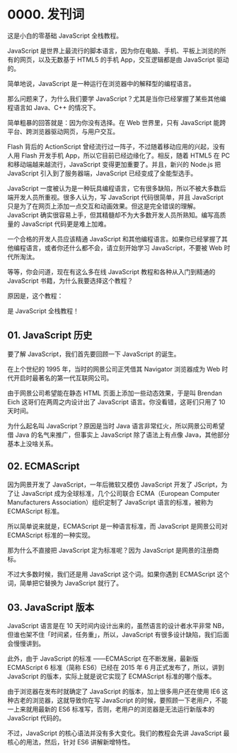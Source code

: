 # 0000. 发刊词

这是小白的零基础 JavaScript 全栈教程。

JavaScript 是世界上最流行的脚本语言，因为你在电脑、手机、平板上浏览的所有的网页，以及无数基于 HTML5 的手机 App，交互逻辑都是由 JavaScript 驱动的。

简单地说，JavaScript 是一种运行在浏览器中的解释型的编程语言。

那么问题来了，为什么我们要学 JavaScript？尤其是当你已经掌握了某些其他编程语言如 Java、C++ 的情况下。

简单粗暴的回答就是：因为你没有选择。在 Web 世界里，只有 JavaScript 能跨平台、跨浏览器驱动网页，与用户交互。

Flash 背后的 ActionScript 曾经流行过一阵子，不过随着移动应用的兴起，没有人用 Flash 开发手机 App，所以它目前已经边缘化了。相反，随着 HTML5 在 PC 和移动端越来越流行，JavaScript 变得更加重要了。并且，新兴的 Node.js 把 JavaScript 引入到了服务器端，JavaScript 已经变成了全能型选手。

JavaScript 一度被认为是一种玩具编程语言，它有很多缺陷，所以不被大多数后端开发人员所重视。很多人认为，写 JavaScript 代码很简单，并且 JavaScript 只是为了在网页上添加一点交互和动画效果。但这是完全错误的理解。JavaScript 确实很容易上手，但其精髓却不为大多数开发人员所熟知。编写高质量的 JavaScript 代码更是难上加难。

一个合格的开发人员应该精通 JavaScript 和其他编程语言。如果你已经掌握了其他编程语言，或者你还什么都不会，请立刻开始学习 JavaScript，不要被 Web 时代所淘汰。

等等，你会问道，现在有这么多在线 JavaScript 教程和各种从入门到精通的 JavaScript 书籍，为什么我要选择这个教程？

原因是，这个教程：

是 JavaScript 全栈教程！

## 01. JavaScript 历史

要了解 JavaScript，我们首先要回顾一下 JavaScript 的诞生。

在上个世纪的 1995 年，当时的网景公司正凭借其 Navigator 浏览器成为 Web 时代开启时最著名的第一代互联网公司。

由于网景公司希望能在静态 HTML 页面上添加一些动态效果，于是叫 Brendan Eich 这哥们在两周之内设计出了 JavaScript 语言。你没看错，这哥们只用了 10 天时间。

为什么起名叫 JavaScript？原因是当时 Java 语言非常红火，所以网景公司希望借 Java 的名气来推广，但事实上 JavaScript 除了语法上有点像 Java，其他部分基本上没啥关系。

## 02. ECMAScript

因为网景开发了 JavaScript，一年后微软又模仿 JavaScript 开发了 JScript，为了让 JavaScript 成为全球标准，几个公司联合 ECMA（European Computer Manufacturers Association）组织定制了 JavaScript 语言的标准，被称为 ECMAScript 标准。

所以简单说来就是，ECMAScript 是一种语言标准，而 JavaScript 是网景公司对 ECMAScript 标准的一种实现。

那为什么不直接把 JavaScript 定为标准呢？因为 JavaScript 是网景的注册商标。

不过大多数时候，我们还是用 JavaScript 这个词。如果你遇到 ECMAScript 这个词，简单把它替换为 JavaScript 就行了。

## 03. JavaScript 版本

JavaScript 语言是在 10 天时间内设计出来的，虽然语言的设计者水平非常 NB，但谁也架不住「时间紧，任务重」，所以，JavaScript 有很多设计缺陷，我们后面会慢慢讲到。

此外，由于 JavaScript 的标准 ——ECMAScript 在不断发展，最新版 ECMAScript 6 标准（简称 ES6）已经在 2015 年 6 月正式发布了，所以，讲到 JavaScript 的版本，实际上就是说它实现了 ECMAScript 标准的哪个版本。

由于浏览器在发布时就确定了 JavaScript 的版本，加上很多用户还在使用 IE6 这种古老的浏览器，这就导致你在写 JavaScript 的时候，要照顾一下老用户，不能一上来就用最新的 ES6 标准写，否则，老用户的浏览器是无法运行新版本的 JavaScript 代码的。

不过，JavaScript 的核心语法并没有多大变化。我们的教程会先讲 JavaScript 最核心的用法，然后，针对 ES6 讲解新增特性。

